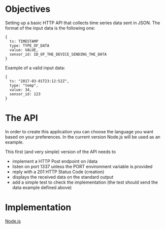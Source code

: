 # Objectives

Setting up a basic HTTP API that collects time series data sent in JSON.
The format of the input data is the following one:

````
{
  ts: TIMESTAMP
  type: TYPE_OF_DATA
  value: VALUE,
  sensor_id: ID_OF_THE_DEVICE_SENDING_THE_DATA
}
````

Example of a valid input data:

````
{
  ts: "2017-03-01T23:12:52Z",
  type: "temp",
  value: 34,
  sensor_id: 123
}
````

# The API

In order to create this application you can choose the language you want based on your preferences.
In the current version Node.js will be used as an example.

This first (and very simple) version of the API needs to 

* implement a HTTP Post endpoint on /data
* listen on port 1337 unless the PORT environment variable is provided
* reply with a 201 HTTP Status Code (creation)
* displays the received data on the standard output
* add a simple test to check the implementation (the test should send the data example defined above)

# Implementation

[Node.js](./nodejs)

